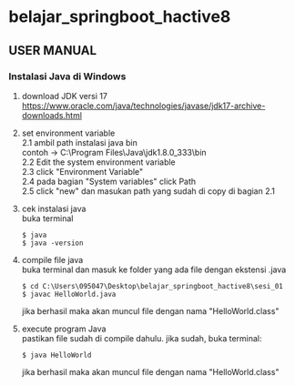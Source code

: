 # belajar_springboot_hactive8

## USER MANUAL

### Instalasi Java di Windows
1. download JDK versi 17
    https://www.oracle.com/java/technologies/javase/jdk17-archive-downloads.html

2. set environment variable\
    2.1 ambil path instalasi java bin\
        contoh -> C:\Program Files\Java\jdk1.8.0_333\bin\
    2.2 Edit the system environment variable\
    2.3 click "Environment Variable"\
    2.4 pada bagian "System variables" click Path\
    2.5 click "new" dan masukan path yang sudah di copy di bagian 2.1

3. cek instalasi java\
    buka terminal
    ```
    $ java
    $ java -version
    ```

4. compile file java\
    buka terminal dan masuk ke folder yang ada file dengan ekstensi .java
    ```
    $ cd C:\Users\095047\Desktop\belajar_springboot_hactive8\sesi_01
    $ javac HelloWorld.java
    ```
    jika berhasil maka akan muncul file dengan nama "HelloWorld.class"

5. execute program Java\
    pastikan file sudah di compile dahulu. jika sudah, buka terminal:
    ```
    $ java HelloWorld
    ```
    jika berhasil maka akan muncul file dengan nama "HelloWorld.class"